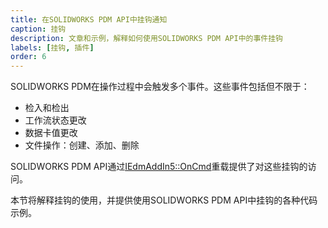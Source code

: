 ```yaml
---
title: 在SOLIDWORKS PDM API中挂钩通知
caption: 挂钩
description: 文章和示例，解释如何使用SOLIDWORKS PDM API中的事件挂钩
labels: [挂钩, 插件]
order: 6
---
```

SOLIDWORKS PDM在操作过程中会触发多个事件。这些事件包括但不限于：

* 检入和检出
* 工作流状态更改
* 数据卡值更改
* 文件操作：创建、添加、删除

SOLIDWORKS PDM API通过[IEdmAddIn5::OnCmd](https://help.solidworks.com/2018/english/api/epdmapi/epdm.interop.epdm~epdm.interop.epdm.iedmaddin5~oncmd.html)重载提供了对这些挂钩的访问。

本节将解释挂钩的使用，并提供使用SOLIDWORKS PDM API中挂钩的各种代码示例。
